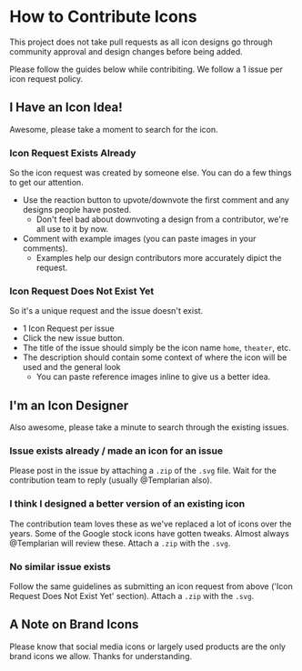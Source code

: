 # How to Contribute Icons

This project does not take pull requests as all icon designs go through community approval and design changes before being added.

Please follow the guides below while contribiting. We follow a 1 issue per icon request policy.

## I Have an Icon Idea!

Awesome, please take a moment to search for the icon.

### Icon Request Exists Already

So the icon request was created by someone else. You can do a few things to get our attention.

- Use the reaction button to upvote/downvote the first comment and any designs people have posted.
  - Don't feel bad about downvoting a design from a contributor, we're all use to it by now.
- Comment with example images (you can paste images in your comments).
  - Examples help our design contributors more accurately dipict the request.

### Icon Request Does Not Exist Yet

So it's a unique request and the issue doesn't exist.

- 1 Icon Request per issue
- Click the new issue button.
- The title of the issue should simply be the icon name `home`, `theater`, etc.
- The description should contain some context of where the icon will be used and the general look
  - You can paste reference images inline to give us a better idea.

## I'm an Icon Designer

Also awesome, please take a minute to search through the existing issues.

### Issue exists already / made an icon for an issue

Please post in the issue by attaching a `.zip` of the `.svg` file. Wait for the contribution team to reply (usually @Templarian also).

### I think I designed a better version of an existing icon

The contribution team loves these as we've replaced a lot of icons over the years. Some of the Google stock icons have gotten tweaks. Almost always @Templarian will review these. Attach a `.zip` with the `.svg`.

### No similar issue exists

Follow the same guidelines as submitting an icon request from above ('Icon Request Does Not Exist Yet' section). Attach a `.zip` with the `.svg`.

## A Note on Brand Icons

Please know that social media icons or largely used products are the only brand icons we allow. Thanks for understanding.
